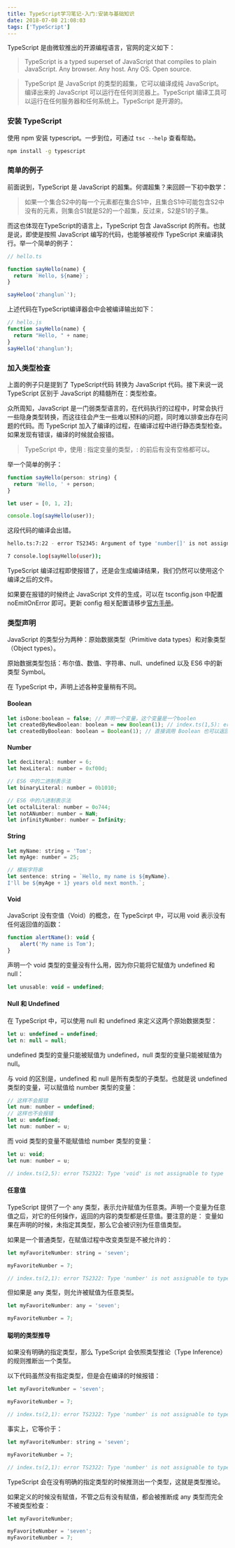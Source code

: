 ```yaml
---
title: TypeScript学习笔记-入门:安装与基础知识
date: 2018-07-08 21:08:03
tags: ['TypeScript']
---
```


TypeScript 是由微软推出的开源编程语言，官网的定义如下：

> TypeScript is a typed superset of JavaScript that compiles to plain JavaScript. Any browser. Any host. Any OS. Open source.

> TypeScript 是 JavaScript 的类型的超集，它可以编译成纯 JavaScript。编译出来的 JavaScript 可以运行在任何浏览器上。TypeScript 编译工具可以运行在任何服务器和任何系统上。TypeScript 是开源的。

<!--more-->


### 安装 TypeScript

使用 npm 安装 typescript。一步到位，可通过 `tsc --help` 查看帮助。

```bash
npm install -g typescript
```

### 简单的例子

前面说到，TypeScript 是 JavaScript 的超集。何谓超集？来回顾一下初中数学：

> 如果一个集合S2中的每一个元素都在集合S1中，且集合S1中可能包含S2中没有的元素，则集合S1就是S2的一个超集，反过来，S2是S1的子集。

而这也体现在TypeScript的语言上，TypeScript 包含 JavaSscript 的所有。也就是说，即使是按照 JavaScript 编写的代码，也能够被视作 TypeScript 来编译执行。举一个简单的例子：

```js
// hello.ts

function sayHello(name) {
  return `Hello, ${name}`;
}

sayHeloo('zhanglun`');
```

上述代码在TypeScript编译器会中会被编译输出如下：

```js
// hello.js
function sayHello(name) {
  return "Hello, " + name;
}
sayHello('zhanglun');
```

### 加入类型检查

上面的例子只是提到了 TypeScript代码 转换为 JavaScript 代码。接下来说一说 TypeScript 区别于 JavaScript 的精髓所在：类型检查。

众所周知，JavaScript 是一门弱类型语言的，在代码执行的过程中，时常会执行一些隐身类型转换，而这往往会产生一些难以预料的问题，同时难以排查出存在问题的代码。而 TypeScript 加入了编译的过程，在编译过程中进行静态类型检查。如果发现有错误，编译的时候就会报错。

> TypeScript 中，使用 : 指定变量的类型，: 的前后有没有空格都可以。

举一个简单的例子：

```js
function sayHello(person: string) {
  return 'Hello, ' + person;
}

let user = [0, 1, 2];

console.log(sayHello(user));
```

这段代码的编译会出错。

```bash
hello.ts:7:22 - error TS2345: Argument of type 'number[]' is not assignable to parameter of type 'string'.

7 console.log(sayHello(user));
```

TypeScript 编译过程即使报错了，还是会生成编译结果，我们仍然可以使用这个编译之后的文件。

如果要在报错的时候终止 JavaScript 文件的生成，可以在 tsconfig.json 中配置 noEmitOnError 即可。更新 config 相关配置请移步[官方手册](http://www.typescriptlang.org/docs/handbook/tsconfig-json.html)。


### 类型声明

JavaScript 的类型分为两种：原始数据类型（Primitive data types）和对象类型（Object types）。

原始数据类型包括：布尔值、数值、字符串、null、undefined 以及 ES6 中的新类型 Symbol。

在 TypeScript 中，声明上述各种变量稍有不同。


#### Boolean

```js
let isDone:boolean = false; // 声明一个变量，这个变量是一个boolen
let createdByNewBoolean: boolean = new Boolean(1); // index.ts(1,5): error TS2322: Type 'Boolean' is not assignable to type 'boolean'。 new Boolean() 返回的是一个 Boolean 对象。
let createdByBoolean: boolean = Boolean(1); // 直接调用 Boolean 也可以返回一个 boolean 类型：
```

#### Number

```js
let decLiteral: number = 6;
let hexLiteral: number = 0xf00d;

// ES6 中的二进制表示法
let binaryLiteral: number = 0b1010;

// ES6 中的八进制表示法
let octalLiteral: number = 0o744;
let notANumber: number = NaN;
let infinityNumber: number = Infinity;
```

#### String

```js
let myName: string = 'Tom';
let myAge: number = 25;

// 模板字符串
let sentence: string = `Hello, my name is ${myName}.
I'll be ${myAge + 1} years old next month.`;
```


#### Void

JavaScript 没有空值（Void）的概念，在 TypeScirpt 中，可以用 void 表示没有任何返回值的函数：

```js
function alertName(): void {
    alert('My name is Tom');
}
```

声明一个 void 类型的变量没有什么用，因为你只能将它赋值为 undefined 和 null：

```js
let unusable: void = undefined;
```

#### Null 和 Undefined

在 TypeScript 中，可以使用 null 和 undefined 来定义这两个原始数据类型：

```js
let u: undefined = undefined;
let n: null = null;
```

undefined 类型的变量只能被赋值为 undefined，null 类型的变量只能被赋值为 null。

与 void 的区别是，undefined 和 null 是所有类型的子类型。也就是说 undefined 类型的变量，可以赋值给 number 类型的变量：

```js
// 这样不会报错
let num: number = undefined;
// 这样也不会报错
let u: undefined;
let num: number = u;
```

而 void 类型的变量不能赋值给 number 类型的变量：

```js
let u: void;
let num: number = u;

// index.ts(2,5): error TS2322: Type 'void' is not assignable to type 'number'.
```
#### 任意值

TypeScript 提供了一个 any 类型，表示允许赋值为任意类。声明一个变量为任意值之后，对它的任何操作，返回的内容的类型都是任意值。要注意的是： 变量如果在声明的时候，未指定其类型，那么它会被识别为任意值类型。

如果是一个普通类型，在赋值过程中改变类型是不被允许的：

```js
let myFavoriteNumber: string = 'seven';

myFavoriteNumber = 7;

// index.ts(2,1): error TS2322: Type 'number' is not assignable to type 'string'.
```

但如果是 any 类型，则允许被赋值为任意类型。

```js
let myFavoriteNumber: any = 'seven';

myFavoriteNumber = 7;
```


#### 聪明的类型推导

如果没有明确的指定类型，那么 TypeScript 会依照类型推论（Type Inference）的规则推断出一个类型。

以下代码虽然没有指定类型，但是会在编译的时候报错：

```js
let myFavoriteNumber = 'seven';

myFavoriteNumber = 7;

// index.ts(2,1): error TS2322: Type 'number' is not assignable to type 'string'.
```

事实上，它等价于：

```js
let myFavoriteNumber: string = 'seven';

myFavoriteNumber = 7;

// index.ts(2,1): error TS2322: Type 'number' is not assignable to type 'string'.
```

TypeScript 会在没有明确的指定类型的时候推测出一个类型，这就是类型推论。

如果定义的时候没有赋值，不管之后有没有赋值，都会被推断成 any 类型而完全不被类型检查：

```js
let myFavoriteNumber;

myFavoriteNumber = 'seven';
myFavoriteNumber = 7;
```
